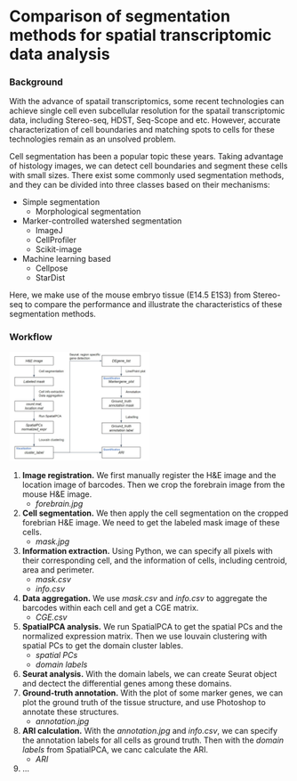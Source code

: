 # **Comparison of segmentation methods for spatial transcriptomic data analysis** #

### **Background**
With the advance of spatail transcriptomics, some recent technologies can achieve single cell even subcellular resolution for the spatail transcriptomic data, including Stereo-seq, HDST, Seq-Scope and etc. However, accurate characterization of cell boundaries and matching spots to cells for these technologies remain as an unsolved problem.

Cell segmentation has been a popular topic these years. Taking advantage of histology images, we can detect cell boundaries and segment these cells with small sizes. There exist some commonly used segmentation methods, and they can be divided into three classes based on their mechanisms: 
- Simple segmentation
  - Morphological segmentation
- Marker-controlled watershed segmentation
  - ImageJ
  - CellProfiler
  - Scikit-image
- Machine learning based
  - Cellpose
  - StarDist

Here, we make use of the mouse embryo tissue (E14.5 E1S3) from Stereo-seq to compare the performance and illustrate the characteristics of these segmentation methods.

### **Workflow**
<p align="left" width="100%">
    <img width="50%" src="https://github.com/wnbo9/st/blob/main/workflow.jpg">
</p>

1. **Image registration.** We first manually register the H&E image and the location image of barcodes. Then we crop the forebrain image from the mouse H&E image.
   - *forebrain.jpg*
2. **Cell segmentation.** We then apply the cell segmentation on the cropped forebrian H&E image. We need to get the labeled mask image of these cells.
   - *mask.jpg*
3. **Information extraction.** Using Python, we can specify all pixels with their corresponding cell, and the information of cells, including centroid, area and perimeter.
   - *mask.csv*
   - *info.csv*
4. **Data aggregation.** We use *mask.csv* and *info.csv* to aggregate the barcodes within each cell and get a CGE matrix.
   - *CGE.csv*
5. **SpatialPCA analysis.** We run SpatialPCA to get the spatial PCs and the normalized expression matrix. Then we use louvain clustering with spatial PCs to get the domain cluster lables.
   - *spatial PCs*
   - *domain labels*
6. **Seurat analysis.** With the domain labels, we can create Seurat object and dectect the differential genes among these domains.
7. **Ground-truth annotation.** With the plot of some marker genes, we can plot the ground truth of the tissue structure, and use Photoshop to annotate these structures.
   - *annotation.jpg*
8. **ARI calculation.** With the *annotation.jpg* and *info.csv*, we can specify the annotation labels for all cells as ground truth. Then with the *domain labels* from SpatialPCA, we canc calculate the ARI.
   - *ARI*
9. ...


